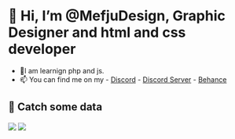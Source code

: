 # 👋 Hi, I’m @MefjuDesign, Graphic Designer and html and css developer
- 👀I am learnign php and js.
- 📫 You can find me on my - [Discord](https://discord.com/users/688426122278731794) - [Discord Server](https://discord.gg/H7A9GAew9a) - [Behance](be.net/mefjudesign)
## 🔷 Catch some data
<img align="center" src="https://github-readme-stats.vercel.app/api?username=MefjuDesign&count_private=true" />
<img align="center" src="https://github-readme-stats.vercel.app/api/top-langs/?username=MefjuDesign&count_private=true&langs_count=7" />
